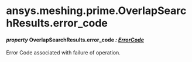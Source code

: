 # ansys.meshing.prime.OverlapSearchResults.error_code

#### *property* OverlapSearchResults.error_code *: [ErrorCode](ansys.meshing.prime.ErrorCode.md#ansys.meshing.prime.ErrorCode)*

Error Code associated with failure of operation.

<!-- !! processed by numpydoc !! -->
